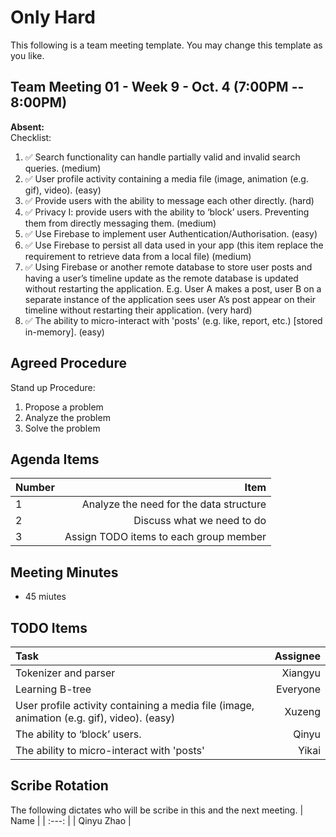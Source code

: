 # Only Hard
This following is a team meeting template. You may change this template as you like.

## Team Meeting 01 - Week 9 - Oct. 4 (7:00PM -- 8:00PM)
**Absent:**
<br> Checklist:
1. ✅ Search functionality can handle partially valid and invalid search queries. (medium)
2. ✅ User profile activity containing a media file (image, animation (e.g. gif), video). (easy)
3. ✅ Provide users with the ability to message each other directly. (hard) 
4. ✅ Privacy I: provide users with the ability to ‘block’ users. Preventing them from directly messaging them. (medium)
5. ✅ Use Firebase to implement user Authentication/Authorisation. (easy)
6. ✅ Use Firebase to persist all data used in your app (this item replace the requirement to retrieve data from a local file) (medium)
7. ✅ Using Firebase or another remote database to store user posts and having a user’s timeline update as the remote database is updated without restarting the application. E.g. User A makes a post, user B on a separate instance of the application sees user A’s post appear on their timeline without restarting their application. (very hard)
8. ✅ The ability to micro-interact with 'posts' (e.g. like, report, etc.) [stored in-memory]. (easy)

## Agreed Procedure
Stand up Procedure: 
1. Propose a problem
2. Analyze the problem
3. Solve the problem

## Agenda Items
| Number | Item |
| :--- | ---: |
| 1 | Analyze the need for the data structure |
| 2 | Discuss what we need to do |
| 3 | Assign TODO items to each group member |

## Meeting Minutes
- 45 miutes

## TODO Items
| Task | Assignee |
| :--- | ---: |
| Tokenizer and parser | Xiangyu |
| Learning B-tree | Everyone |
| User profile activity containing a media file (image, animation (e.g. gif), video). (easy) | Xuzeng |
| The ability to ‘block’ users. | Qinyu |
| The ability to micro-interact with 'posts' | Yikai |

## Scribe Rotation
The following dictates who will be scribe in this and the next meeting.
| Name |
| :---: |
| Qinyu Zhao |
